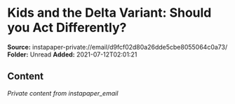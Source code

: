 # Kids and the Delta Variant: Should you Act Differently?

**Source:** instapaper-private://email/d9fcf02d80a26dde5cbe8055064c0a73/
**Folder:** Unread
**Added:** 2021-07-12T02:01:21




## Content
*Private content from instapaper_email*
